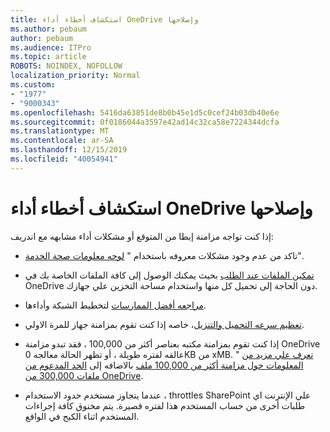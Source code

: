 ```yaml
---
title: استكشاف أخطاء أداء OneDrive وإصلاحها
ms.author: pebaum
author: pebaum
ms.audience: ITPro
ms.topic: article
ROBOTS: NOINDEX, NOFOLLOW
localization_priority: Normal
ms.custom:
- "1977"
- "9000343"
ms.openlocfilehash: 5416da63851de8b0b45e1d5c0cef24b03db40e6e
ms.sourcegitcommit: 0f0186044a3597e42ad14c32ca58e7224344dcfa
ms.translationtype: MT
ms.contentlocale: ar-SA
ms.lasthandoff: 12/15/2019
ms.locfileid: "40054941"
---
```

# <a name="troubleshoot-onedrive-performance"></a>استكشاف أخطاء أداء OneDrive وإصلاحها

إذا كنت تواجه مزامنة إبطا من المتوقع أو مشكلات أداء مشابهه مع اندريف:

- تاكد من عدم وجود مشكلات معروفه باستخدام " [لوحه معلومات صحة الخدمة](https://portal.office.com/adminportal/home?ref=/servicehealth)".

- [تمكين الملفات عند الطلب](https://support.office.com/article/save-disk-space-with-onedrive-files-on-demand-for-windows-10-0e6860d3-d9f3-4971-b321-7092438fb38e?ui=en-US&rs=en-US&ad=US) بحيث يمكنك الوصول إلى كافة الملفات الخاصة بك في OneDrive دون الحاجة إلى تحميل كل منها واستخدام مساحة التخزين علي جهازك.

- [مراجعه أفضل الممارسات](https://docs.microsoft.com/office365/enterprise/network-planning-and-performance) لتخطيط الشبكة وأداءها.

- [تعظيم سرعه التحميل والتنزيل](https://support.office.com/article/maximize-upload-and-download-speed-8eeadfb8-501f-406d-997b-98ab6ff67f43)، خاصه إذا كنت تقوم بمزامنة جهاز للمرة الاولي.

- إذا كنت تقوم بمزامنة مكتبه بعناصر أكثر من 100,000 ، فقد تبدو مزامنة OneDrive عالقه لفتره طويلة ، أو تظهر الحالة معالجه 0KB من xMB. " [تعرف علي مزيد من المعلومات حول مزامنة أكثر من 100,000 ملف](https://support.office.com/article/invalid-file-names-and-file-types-in-onedrive-onedrive-for-business-and-sharepoint-64883a5d-228e-48f5-b3d2-eb39e07630fa) بالاضافه إلى [الحد المدعوم من ملفات 300,000 من OneDrive](https://support.office.com/article/invalid-file-names-and-file-types-in-onedrive-onedrive-for-business-and-sharepoint-64883a5d-228e-48f5-b3d2-eb39e07630fa).

- عندما يتجاوز مستخدم حدود الاستخدام ، throttles SharePoint علي الإنترنت اي طلبات أخرى من حساب المستخدم هذا لفتره قصيرة. يتم مخنوق كافة إجراءات المستخدم اثناء الكبح في الواقع.
